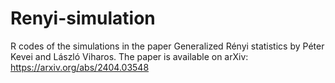 # Renyi-simulation
R codes of the simulations in the paper Generalized Rényi statistics by Péter Kevei and László Viharos.
The paper is available on arXiv: https://arxiv.org/abs/2404.03548
